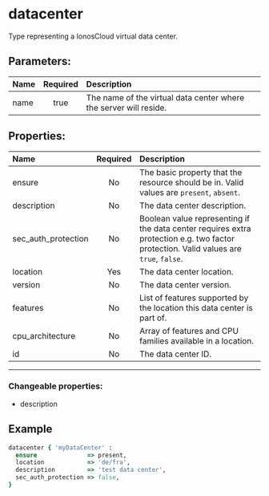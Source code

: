 # datacenter

Type representing a IonosCloud virtual data center.

## Parameters:

| Name | Required | Description |
| :--- | :-: | :--- |
| name | true | The name of the virtual data center where the server will reside.   |

## Properties:

| Name | Required | Description |
| :--- | :-: | :--- |
| ensure | No | The basic property that the resource should be in.  Valid values are `present`, `absent`.  |
| description | No | The data center description.   |
| sec_auth_protection | No | Boolean value representing if the data center requires extra protection e.g. two factor protection.  Valid values are `true`, `false`.  |
| location | Yes | The data center location.   |
| version | No | The data center version.   |
| features | No | List of features supported by the location this data center is part of.   |
| cpu_architecture | No | Array of features and CPU families available in a location.   |
| id | No | The data center ID.   |
***


### Changeable properties:

* description


## Example

```ruby
datacenter { 'myDataCenter' :
  ensure              => present,
  location            => 'de/fra',
  description         => 'test data center',
  sec_auth_protection => false,
}

```
